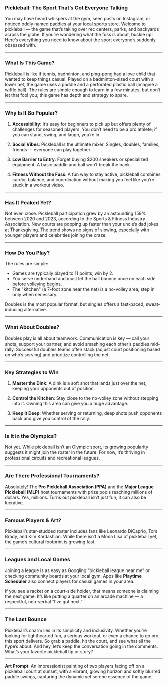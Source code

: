 ### Pickleball: The Sport That’s Got Everyone Talking

You may have heard whispers at the gym, seen posts on Instagram, or noticed oddly named paddles at your local sports store. Welcome to pickleball — the game that’s taking over rec centers, parks, and backyards across the globe. If you’re wondering what the fuss is about, buckle up! Here’s everything you need to know about the sport everyone’s suddenly obsessed with.

---

### What Is This Game?

Pickleball is like if tennis, badminton, and ping-pong had a love child that wanted to keep things casual. Played on a badminton-sized court with a lower net, the game uses a paddle and a perforated plastic ball (imagine a wiffle ball). The rules are simple enough to learn in a few minutes, but don’t let that fool you; this game has depth and strategy to spare.

---

### Why Is It So Popular?

1. **Accessibility**: It’s easy for beginners to pick up but offers plenty of challenges for seasoned players. You don’t need to be a pro athlete; if you can stand, swing, and laugh, you’re in.

2. **Social Vibes**: Pickleball is the ultimate mixer. Singles, doubles, families, friends — everyone can play together.

3. **Low Barrier to Entry**: Forget buying $200 sneakers or specialized equipment. A basic paddle and ball won’t break the bank.

4. **Fitness Without the Fuss**: A fun way to stay active, pickleball combines cardio, balance, and coordination without making you feel like you’re stuck in a workout video.

---

### Has It Peaked Yet?

Not even close. Pickleball participation grew by an astounding 159% between 2020 and 2023, according to the Sports & Fitness Industry Association. New courts are popping up faster than your uncle’s dad jokes at Thanksgiving. The trend shows no signs of slowing, especially with younger players and celebrities joining the craze.

---

### How Do You Play?

The rules are simple:
- Games are typically played to 11 points, win by 2.
- You serve underhand and must let the ball bounce once on each side before volleying begins.
- The "kitchen" (a 7-foot zone near the net) is a no-volley area; step in only when necessary.

Doubles is the most popular format, but singles offers a fast-paced, sweat-inducing alternative.

---

### What About Doubles?

Doubles play is all about teamwork. Communication is key — call your shots, support your partner, and avoid smashing each other’s paddles mid-rally. Successful doubles teams often stack (adjust court positioning based on who’s serving) and prioritize controlling the net.

---

### Key Strategies to Win

1. **Master the Dink**: A dink is a soft shot that lands just over the net, keeping your opponents out of position.

2. **Control the Kitchen**: Stay close to the no-volley zone without stepping into it. Owning this area can give you a huge advantage.

3. **Keep It Deep**: Whether serving or returning, deep shots push opponents back and give you control of the rally.

---

### Is It in the Olympics?

Not yet. While pickleball isn’t an Olympic sport, its growing popularity suggests it might join the roster in the future. For now, it’s thriving in professional circuits and recreational leagues.

---

### Are There Professional Tournaments?

Absolutely! The **Pro Pickleball Association (PPA)** and the **Major League Pickleball (MLP)** host tournaments with prize pools reaching millions of dollars. Yes, millions. Turns out pickleball isn’t just fun; it can also be lucrative.

---

### Famous Players & Art?

Pickleball’s star-studded roster includes fans like Leonardo DiCaprio, Tom Brady, and Kim Kardashian. While there isn’t a Mona Lisa of pickleball yet, the game’s cultural footprint is growing fast.

---

### Leagues and Local Games

Joining a league is as easy as Googling “pickleball league near me” or checking community boards at your local gym. Apps like **Playtime Scheduler** also connect players for casual games in your area.

If you see a racket on a court-side holder, that means someone is claiming the next game. It’s like putting a quarter on an arcade machine — a respectful, non-verbal “I’ve got next.”

---

### The Last Bounce

Pickleball’s charm lies in its simplicity and inclusivity. Whether you’re looking for lighthearted fun, a serious workout, or even a chance to go pro, this sport delivers. So grab a paddle, hit the court, and see what all the hype’s about. And hey, let’s keep the conversation going in the comments. What’s your favorite pickleball tip or story?

---

**Art Prompt**: An impressionist painting of two players facing off on a pickleball court at sunset, with a vibrant, glowing horizon and softly blurred paddle swings, capturing the dynamic yet serene essence of the game.

